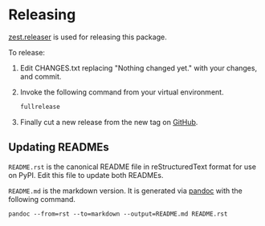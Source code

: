 # Releasing

[zest.releaser](https://zestreleaser.readthedocs.io/en/latest/) is used for releasing this package.

To release:

1.  Edit CHANGES.txt replacing "Nothing changed yet." with your changes, and commit.

2.  Invoke the following command from your virtual environment.

    ```bash
    fullrelease
    ```

3.  Finally cut a new release from the new tag on [GitHub](https://github.com/Pylons/pylons-sphinx-themes/releases).


## Updating READMEs

`README.rst` is the canonical README file in reStructuredText format for use on PyPI. Edit this file to update both READMEs.

`README.md` is the markdown version. It is generated via [pandoc](https://pandoc.org/) with the following command.

```
pandoc --from=rst --to=markdown --output=README.md README.rst
```
